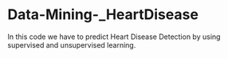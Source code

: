 # Data-Mining-_HeartDisease
In this code we have to predict Heart Disease Detection by using supervised and unsupervised learning. 
